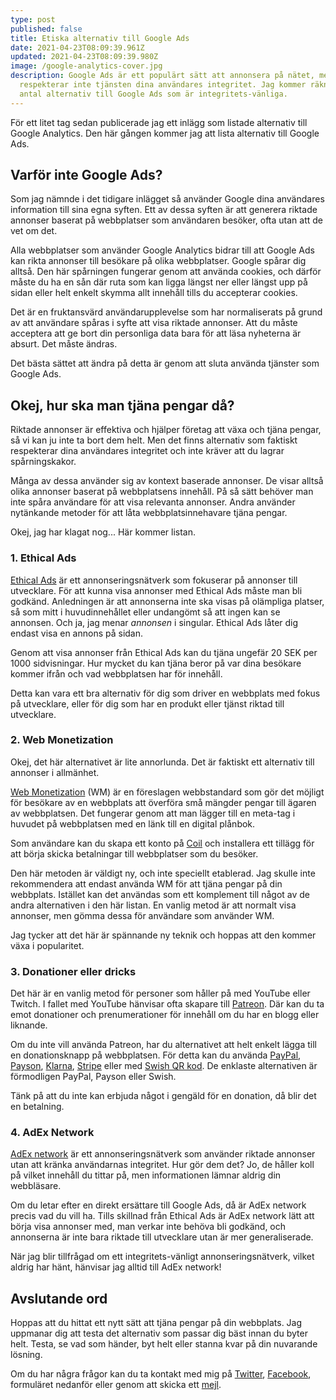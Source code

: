 ```yaml
---
type: post
published: false
title: Etiska alternativ till Google Ads
date: 2021-04-23T08:09:39.961Z
updated: 2021-04-23T08:09:39.980Z
image: /google-analytics-cover.jpg
description: Google Ads är ett populärt sätt att annonsera på nätet, men tyvärr
  respekterar inte tjänsten dina användares integritet. Jag kommer räkna upp ett
  antal alternativ till Google Ads som är integritets-vänliga.
---
```

För ett litet tag sedan publicerade jag ett inlägg som listade alternativ till Google Analytics. Den här gången kommer jag att lista alternativ till Google Ads.

## Varför inte Google Ads?

Som jag nämnde i det tidigare inlägget så använder Google dina användares information till sina egna syften. Ett av dessa syften är att generera riktade annonser baserat på webbplatser som användaren besöker, ofta utan att de vet om det.

Alla webbplatser som använder Google Analytics bidrar till att Google Ads kan rikta annonser till besökare på olika webbplatser. Google spårar dig alltså. Den här spårningen fungerar genom att använda cookies, och därför måste du ha en sån där ruta som kan ligga längst ner eller längst upp på sidan eller helt enkelt skymma allt innehåll tills du accepterar cookies.

Det är en fruktansvärd användarupplevelse som har normaliserats på grund av att användare spåras i syfte att visa riktade annonser. Att du måste acceptera att ge bort din personliga data bara för att läsa nyheterna är absurt. Det måste ändras.

Det bästa sättet att ändra på detta är genom att sluta använda tjänster som Google Ads.

## Okej, hur ska man tjäna pengar då?

Riktade annonser är effektiva och hjälper företag att växa och tjäna pengar, så vi kan ju inte ta bort dem helt. Men det finns alternativ som faktiskt respekterar dina användares integritet och inte kräver att du lagrar spårningskakor.

Många av dessa använder sig av kontext baserade annonser. De visar alltså olika annonser baserat på webbplatsens innehåll. På så sätt behöver man inte spåra användare för att visa relevanta annonser. Andra använder nytänkande metoder för att låta webbplatsinnehavare tjäna pengar.

Okej, jag har klagat nog... Här kommer listan.

### 1. Ethical Ads

[Ethical Ads](https://www.ethicalads.io/) är ett annonseringsnätverk som fokuserar på annonser till utvecklare. För att kunna visa annonser med Ethical Ads måste man bli godkänd. Anledningen är att annonserna inte ska visas på olämpliga platser, så som mitt i huvudinnehållet eller undangömt så att ingen kan se annonsen. Och ja, jag menar *annonsen* i singular. Ethical Ads låter dig endast visa en annons på sidan.

Genom att visa annonser från Ethical Ads kan du tjäna ungefär 20 SEK per 1000 sidvisningar. Hur mycket du kan tjäna beror på var dina besökare kommer ifrån och vad webbplatsen har för innehåll.

Detta kan vara ett bra alternativ för dig som driver en webbplats med fokus på utvecklare, eller för dig som har en produkt eller tjänst riktad till utvecklare.

### 2. Web Monetization

Okej, det här alternativet är lite annorlunda. Det är faktiskt ett alternativ till annonser i allmänhet.

[Web Monetization](https://webmonetization.org/) (WM) är en föreslagen webbstandard som gör det möjligt för besökare av en webbplats att överföra små mängder pengar till ägaren av webbplatsen. Det fungerar genom att man lägger till en meta-tag i huvudet på webbplatsen med en länk till en digital plånbok.

Som användare kan du skapa ett konto på [Coil](https://coil.com/) och installera ett tillägg för att börja skicka betalningar till webbplatser som du besöker.

Den här metoden är väldigt ny, och inte speciellt etablerad. Jag skulle inte rekommendera att endast använda WM för att tjäna pengar på din webbplats. Istället kan det användas som ett komplement till något av de andra alternativen i den här listan. En vanlig metod är att normalt visa annonser, men gömma dessa för användare som använder WM.

Jag tycker att det här är spännande ny teknik och hoppas att den kommer växa i popularitet.

### 3. Donationer eller dricks

Det här är en vanlig metod för personer som håller på med YouTube eller Twitch. I fallet med YouTube hänvisar ofta skapare till [Patreon](https://www.patreon.com/). Där kan du ta emot donationer och prenumerationer för innehåll om du har en blogg eller liknande.

Om du inte vill använda Patreon, har du alternativet att helt enkelt lägga till en donationsknapp på webbplatsen. För detta kan du använda [PayPal](https://www.paypal.com/donate/buttons), [Payson](https://www.payson.se/sv/foretag-betallosningar/ovriga-produkter/betalknapp/), [Klarna](https://developers.klarna.com/documentation/instant-shopping/use-cases/donations/), [Stripe](https://support.stripe.com/questions/how-to-accept-donations-through-stripe) eller med [Swish QR kod](https://www.swish.nu/skapa-qr-kod). De enklaste alternativen är förmodligen PayPal, Payson eller Swish.

Tänk på att du inte kan erbjuda något i gengäld för en donation, då blir det en betalning.

### 4. AdEx Network

[AdEx network](https://www.adex.network/) är ett annonseringsnätverk som använder riktade annonser utan att kränka användarnas integritet. Hur gör dem det? Jo, de håller koll på vilket innehåll du tittar på, men informationen lämnar aldrig din webbläsare.

Om du letar efter en direkt ersättare till Google Ads, då är AdEx network precis vad du vill ha. Tills skillnad från Ethical Ads är AdEx network lätt att börja visa annonser med, man verkar inte behöva bli godkänd, och annonserna är inte bara riktade till utvecklare utan är mer generaliserade.

När jag blir tillfrågad om ett integritets-vänligt annonseringsnätverk, vilket aldrig har hänt, hänvisar jag alltid till AdEx network!



## Avslutande ord

Hoppas att du hittat ett nytt sätt att tjäna pengar på din webbplats. Jag uppmanar dig att testa det alternativ som passar dig bäst innan du byter helt. Testa, se vad som händer, byt helt eller stanna kvar på din nuvarande lösning.

Om du har några frågor kan du ta kontakt med mig på [Twitter](https://twitter.com/chj_web), [Facebook](https://www.facebook.com/chjweb), formuläret nedanför eller genom att skicka ett [mejl](/kontakt).